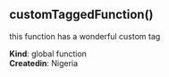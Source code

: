 <a name="customTaggedFunction"></a>
## customTaggedFunction()
this function has a wonderful custom tag

**Kind**: global function  
**Createdin**: Nigeria  

